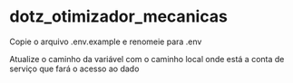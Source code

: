 # dotz_otimizador_mecanicas

Copie o arquivo .env.example e renomeie para .env

Atualize o caminho da variável com o caminho local onde está a conta de serviço que fará o acesso ao dado
